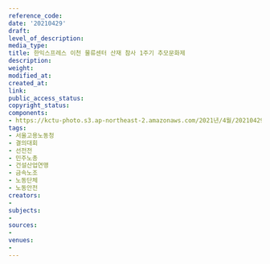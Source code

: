 ```yaml
---
reference_code: 
date: '20210429'
draft: 
level_of_description: 
media_type: 
title: 한익스프레스 이천 물류센터 산재 참사 1주기 추모문화제
description: 
weight: 
modified_at: 
created_at: 
link: 
public_access_status: 
copyright_status: 
components:
- https://kctu-photo.s3.ap-northeast-2.amazonaws.com/2021년/4월/20210429-한익스프레스+이천+물류센터+산재+참사+1주기+추모문화제_서울고용노동청_결의대회_선전전_민주노총_건설산업연맹_금속노조_노동단체_노동안전/_1DX0376.jpg
tags:
- 서울고용노동청
- 결의대회
- 선전전
- 민주노총
- 건설산업연맹
- 금속노조
- 노동단체
- 노동안전
creators:
- 
subjects:
- 
sources:
- 
venues:
- 
---
```

